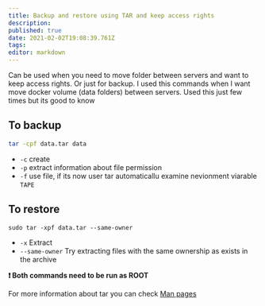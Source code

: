 ```yaml
---
title: Backup and restore using TAR and keep access rights
description: 
published: true
date: 2021-02-02T19:08:39.761Z
tags: 
editor: markdown
---
```


Can be used when you need to move folder between servers and want to keep access rights. Or just for backup. I used this commands when I want move docker volume (data folders) between servers. Used this just few times but its good to know

## To backup

```bash
tar -cpf data.tar data
```

- `-c` create 
- `-p` extract information about file permission
- `-f` use file, if its now user tar automaticallu examine nevionment viarable `TAPE`

## To restore

```
sudo tar -xpf data.tar --same-owner
```

- `-x` Extract
- `--same-owner` Try extracting files with the same ownership as exists in the archive

**❗ Both commands need to be run as ROOT**

For more information about tar you can check [Man pages](https://man7.org/linux/man-pages/man1/tar.1.html)